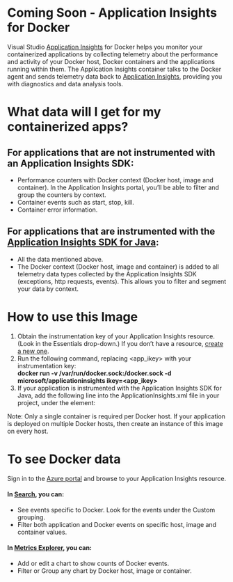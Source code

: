 Coming Soon - Application Insights for Docker
===============================

Visual Studio [Application Insights][appinsights-overview] for Docker helps you monitor your containerized applications by collecting telemetry about the performance and activity of your Docker host, Docker containers and the applications running within them.
The Application Insights container talks to the Docker agent and sends telemetry data back to [Application Insights][appinsights-home], providing you with diagnostics and data analysis tools.

# What data will I get for my containerized apps?

## For applications that are not instrumented with an Application Insights SDK:
* Performance counters with Docker context (Docker host, image and container). In the Application Insights portal, you’ll be able to filter and group the counters by context.
* Container events such as start, stop, kill.
* Container error information.

## For applications that are instrumented with the [Application Insights SDK for Java][appinsights-java-sdk]:
* All the data mentioned above.
* The Docker context (Docker host, image and container) is added to all telemetry data types collected by the Application Insights SDK (exceptions, http requests, events). This allows you to filter and segment your data by context.

# How to use this Image

1.	Obtain the instrumentation key of your Application Insights resource. (Look in the Essentials drop-down.) If you don’t have a resource, [create a new one][appinsights-create-resource].
2.	Run the following command, replacing <app_ikey> with your instrumentation key:
<br /><b>docker run -v /var/run/docker.sock:/docker.sock -d microsoft/applicationinsights ikey=\<app_ikey\></b>
3.	If your application is instrumented with the Application Insights SDK for Java, add the following line into the ApplicationInsights.xml file in your project, under the <TelemetryInitializers> element:
<Add type="com.microsoft.applicationinsights.extensibility.initializer.docker.DockerContextInitializer"/>

Note: Only a single container is required per Docker host. If your application is deployed on multiple Docker hosts, then create an instance of this image on every host.

# To see Docker data
Sign in to the [Azure portal][azure-portal] and browse to your Application Insights resource.

#### In [Search][azure-appinsights-portal-search], you can:
* See events specific to Docker. Look for the events under the Custom grouping.
* Filter both application and Docker events on specific host, image and container values.

#### In [Metrics Explorer][azure-appinsights-portal-me], you can:
* Add or edit a chart to show counts of Docker events. 
* Filter or Group any chart by Docker host, image or container.

[appinsights-home]: https://azure.microsoft.com/en-us/services/application-insights/
[appinsights-overview]: https://azure.microsoft.com/en-us/documentation/articles/app-insights-overview/
[appinsights-java-sdk]: https://azure.microsoft.com/en-us/documentation/articles/app-insights-java-get-started/
[appinsights-create-resource]: https://azure.microsoft.com/documentation/articles/app-insights-create-new-resource/
[azure-portal]: https://portal.azure.com/
[azure-appinsights-portal-search]: https://azure.microsoft.com/en-us/documentation/articles/app-insights-diagnostic-search/
[azure-appinsights-portal-me]: https://azure.microsoft.com/documentation/articles/app-insights-metrics-explorer/